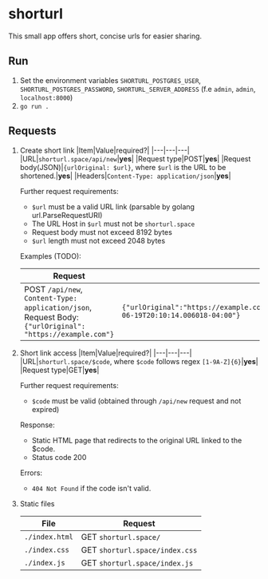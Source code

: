 # shorturl

This small app offers short, concise urls for easier sharing.

## Run

1. Set the environment variables `SHORTURL_POSTGRES_USER`, `SHORTURL_POSTGRES_PASSWORD`, `SHORTURL_SERVER_ADDRESS` (f.e `admin`, `admin`, `localhost:8000`)
2. `go run .`

## Requests

1. Create short link
   |Item|Value|required?|
   |---|---|---|
   |URL|`shorturl.space/api/new`|__yes__|
   |Request type|POST|__yes__|
   |Request body(JSON)|`{urlOriginal: $url}`, where `$url` is the URL to be shortened.|__yes__|
   |Headers|`Content-Type: application/json`|__yes__|

   Further request requirements:
     * `$url` must be a valid URL link (parsable by golang url.ParseRequestURI)
     * The URL Host in `$url` must not be `shorturl.space`
     * Request body must not exceed 8192 bytes
     * `$url` length must not exceed 2048 bytes
   
   Examples (TODO):
   
   |Request|Result|
   |-------|------|
   |POST `/api/new`, `Content-Type: application/json`, Request Body: `{"urlOriginal": "https://example.com"}`| `{"urlOriginal":"https://example.com","urlCode":"RML25P","expiresOn":"2024-06-19T20:10:14.006018-04:00"}`|
   
2. Short link access
   |Item|Value|required?|
   |---|---|---|
   |URL|`shorturl.space/$code`, where `$code` follows regex `[1-9A-Z]{6}`|__yes__|
   |Request type|GET|__yes__|

   Further request requirements:
     * `$code` must be valid (obtained through `/api/new` request and not expired)
  
   Response:
     * Static HTML page that redirects to the original URL linked to the $code.
     * Status code 200

   Errors:
     * `404 Not Found` if the code isn't valid.

3. Static files
  
   |File|Request|
   |----|-------|
   |`./index.html` |GET `shorturl.space/`|
   |`./index.css`  |GET `shorturl.space/index.css`|
   |`./index.js`   |GET `shorturl.space/index.js`| 
